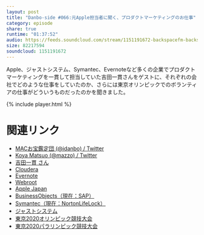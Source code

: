 ```yaml
---
layout: post
title: "Danbo-side #066:元Apple担当者に聞く、プロダクトマーケティングのお仕事"
category: episode
share: true
runtime: "01:37:52"
audio: https://feeds.soundcloud.com/stream/1151191672-backspacefm-backspacefm-d066.mp3
size: 82217594
soundcloud: 1151191672
---
```


Apple、ジャストシステム、Symantec、Evernoteなど多くの企業でプロダクトマーケティングを一貫して担当していた吉田一貫さんをゲストに、それぞれの会社でどのような仕事をしていたのか、さらには東京オリンピックでのボランティアの仕事がどういうものだったのかを聞きました。

{% include player.html %}

# 関連リンク
* [MACお宝鑑定団 (@idanbo) / Twitter](https://twitter.com/idanbo)
* [Koya Matsuo (@mazzo) / Twitter](https://twitter.com/mazzo)
* [吉田一貫 さん](https://www.linkedin.com/in/ikkan/)
* [Cloudera](https://jp.cloudera.com/)
* [Evernote](https://evernote.com/intl/jp/)
* [Webroot](https://www.webroot.com/jp/ja)
* [Apple Japan](https://www.apple.com/jp/)
* [BusinessObjects（現在：SAP）](https://www.sap.com/japan/products/bi-platform.html)
* [Symantec（現在：NortonLifeLock）](https://jp.norton.com)
* [ジャストシステム](https://www.justsystems.com/jp/)
* [東京2020オリンピック競技大会](https://olympics.com/ja/olympic-games/tokyo-2020)
* [東京2020パラリンピック競技大会](https://olympics.com/ja/olympic-games/tokyo-2020)
